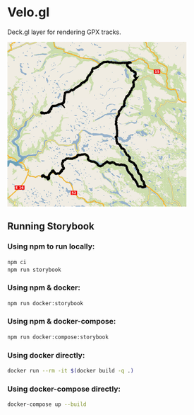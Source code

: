 # Velo.gl

Deck.gl layer for rendering GPX tracks.

![GpxLayer](sample/velo.gl.png)

## Running Storybook

### Using npm to run locally:
```sh
npm ci
npm run storybook
```

### Using npm & docker:
```sh
npm run docker:storybook
```

### Using npm & docker-compose:
```sh
npm run docker:compose:storybook
```

### Using docker directly:
```sh
docker run --rm -it $(docker build -q .)
```

### Using docker-compose directly:
```sh
docker-compose up --build
```

